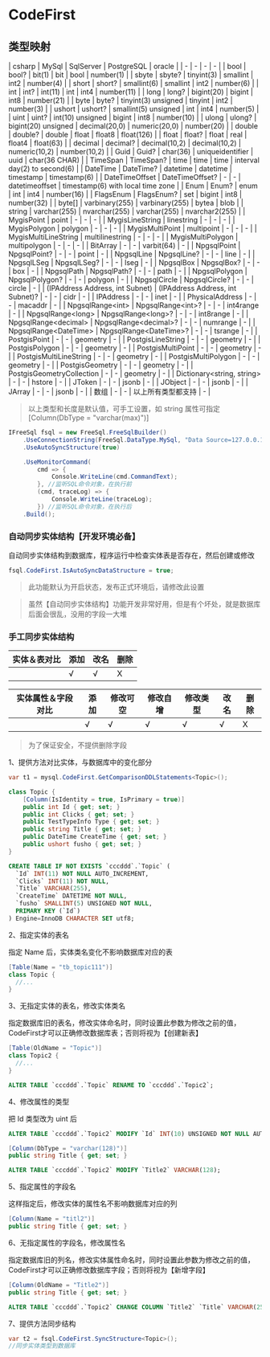 # CodeFirst

## 类型映射

| csharp | MySql | SqlServer | PostgreSQL | oracle |
| - | - | - | - |
| bool \| bool? | bit(1) | bit | bool | number(1) |
| sbyte \| sbyte? | tinyint(3) | smallint | int2 | number(4) |
| short \| short? | smallint(6) | smallint | int2 | number(6) |
| int \| int? | int(11) | int | int4 | number(11) |
| long \| long? | bigint(20) | bigint | int8 | number(21) |
| byte \| byte? | tinyint(3) unsigned | tinyint | int2 | number(3) |
| ushort \| ushort? | smallint(5) unsigned | int | int4 | number(5) |
| uint \| uint? | int(10) unsigned | bigint | int8 | number(10) |
| ulong \| ulong? | bigint(20) unsigned | decimal(20,0) | numeric(20,0) | number(20) |
| double \| double? | double | float | float8 | float(126) |
| float \| float? | float | real | float4 | float(63) |
| decimal \| decimal? | decimal(10,2) | decimal(10,2) | numeric(10,2) | number(10,2) |
| Guid \| Guid? | char(36) | uniqueidentifier | uuid | char(36 CHAR) |
| TimeSpan \| TimeSpan? | time | time | time | interval day(2) to second(6) |
| DateTime \| DateTime? | datetime | datetime | timestamp | timestamp(6) |
| DateTimeOffset \| DateTimeOffset? | - | - | datetimeoffset | timestamp(6) with local time zone |
| Enum \| Enum? | enum | int | int4 | number(16) |
| FlagsEnum \| FlagsEnum? | set | bigint | int8 | number(32) |
| byte[] | varbinary(255) | varbinary(255) | bytea | blob |
| string | varchar(255) | nvarchar(255) | varchar(255) | nvarchar2(255) |
| MygisPoint | point | - | - | - |
| MygisLineString | linestring | - | - | - |
| MygisPolygon | polygon | - | - | - |
| MygisMultiPoint | multipoint | - | - | - |
| MygisMultiLineString | multilinestring | - | - | - |
| MygisMultiPolygon | multipolygon | - | - | - |
| BitArray | - | - | varbit(64) | - |
| NpgsqlPoint \| NpgsqlPoint? | - | - | point | - |
| NpgsqlLine \| NpgsqlLine? | - | - | line | - |
| NpgsqlLSeg \| NpgsqlLSeg? | - | - | lseg | - |
| NpgsqlBox \| NpgsqlBox? | - | - | box | - |
| NpgsqlPath \| NpgsqlPath? | - | - | path | - |
| NpgsqlPolygon \| NpgsqlPolygon? | - | - | polygon | - |
| NpgsqlCircle \| NpgsqlCircle? | - | - | circle | - |
| (IPAddress Address, int Subnet) \| (IPAddress Address, int Subnet)? | - | - | cidr | - |
| IPAddress | - | - | inet | - |
| PhysicalAddress | - | - | macaddr | - |
| NpgsqlRange\<int\> \| NpgsqlRange\<int\>? | - | - | int4range | - |
| NpgsqlRange\<long\> \| NpgsqlRange\<long\>? | - | - | int8range | - |
| NpgsqlRange\<decimal\> \| NpgsqlRange\<decimal\>? | - | - | numrange | - |
| NpgsqlRange\<DateTime\> \| NpgsqlRange\<DateTime\>? | - | - | tsrange | - |
| PostgisPoint | - | - | geometry | - |
| PostgisLineString | - | - | geometry | - |
| PostgisPolygon | - | - | geometry | - |
| PostgisMultiPoint | - | - | geometry | - |
| PostgisMultiLineString | - | - | geometry | - |
| PostgisMultiPolygon | - | - | geometry | - |
| PostgisGeometry | - | - | geometry | - |
| PostgisGeometryCollection | - | - | geometry | - |
| Dictionary<string, string> | - | - | hstore | - |
| JToken | - | - | jsonb | - |
| JObject | - | - | jsonb | - |
| JArray | - | - | jsonb | - |
| 数组 | - | - | 以上所有类型都支持 | - |

> 以上类型和长度是默认值，可手工设置，如 string 属性可指定 [Column(DbType = "varchar(max)")]

```csharp
IFreeSql fsql = new FreeSql.FreeSqlBuilder()
    .UseConnectionString(FreeSql.DataType.MySql, "Data Source=127.0.0.1;Port=3306;User ID=root;Password=root;Initial Catalog=cccddd;Charset=utf8;SslMode=none;Max pool size=10")
    .UseAutoSyncStructure(true)

    .UseMonitorCommand(
        cmd => {
            Console.WriteLine(cmd.CommandText);
        }, //监听SQL命令对象，在执行前
        (cmd, traceLog) => {
            Console.WriteLine(traceLog);
        }) //监听SQL命令对象，在执行后
    .Build();
```

### 自动同步实体结构【开发环境必备】

自动同步实体结构到数据库，程序运行中检查实体表是否存在，然后创建或修改

```csharp
fsql.CodeFirst.IsAutoSyncDataStructure = true;
```

> 此功能默认为开启状态，发布正式环境后，请修改此设置

> 虽然【自动同步实体结构】功能开发非常好用，但是有个坏处，就是数据库后面会很乱，没用的字段一大堆

### 手工同步实体结构

| 实体＆表对比 | 添加 | 改名 | 删除 |
| - | - | - | - |
|  | √ | √ | X |

| 实体属性＆字段对比 | 添加 | 修改可空 | 修改自增 | 修改类型 | 改名 | 删除 |
| - | - | - | - | - | - | - |
|  | √ | √ | √ | √ | √ | X |

> 为了保证安全，不提供删除字段


1、提供方法对比实体，与数据库中的变化部分

```csharp
var t1 = mysql.CodeFirst.GetComparisonDDLStatements<Topic>();

class Topic {
	[Column(IsIdentity = true, IsPrimary = true)]
	public int Id { get; set; }
	public int Clicks { get; set; }
	public TestTypeInfo Type { get; set; }
	public string Title { get; set; }
	public DateTime CreateTime { get; set; }
	public ushort fusho { get; set; }
}
```
```sql
CREATE TABLE IF NOT EXISTS `cccddd`.`Topic` ( 
  `Id` INT(11) NOT NULL AUTO_INCREMENT, 
  `Clicks` INT(11) NOT NULL, 
  `Title` VARCHAR(255), 
  `CreateTime` DATETIME NOT NULL, 
  `fusho` SMALLINT(5) UNSIGNED NOT NULL, 
  PRIMARY KEY (`Id`)
) Engine=InnoDB CHARACTER SET utf8;
```

2、指定实体的表名

指定 Name 后，实体类名变化不影响数据库对应的表
```csharp
[Table(Name = "tb_topic111")]
class Topic {
  //...
}
```

3、无指定实体的表名，修改实体类名

指定数据库旧的表名，修改实体命名时，同时设置此参数为修改之前的值，CodeFirst才可以正确修改数据库表；否则将视为【创建新表】

```csharp
[Table(OldName = "Topic")]
class Topic2 {
  //...
}
```
```sql
ALTER TABLE `cccddd`.`Topic` RENAME TO `cccddd`.`Topic2`;
```

4、修改属性的类型

把 Id 类型改为 uint 后
```sql
ALTER TABLE `cccddd`.`Topic2` MODIFY `Id` INT(10) UNSIGNED NOT NULL AUTO_INCREMENT;
```
```csharp
[Column(DbType = "varchar(128)")]
public string Title { get; set; }
```
```sql
ALTER TABLE `cccddd`.`Topic2` MODIFY `Title2` VARCHAR(128);
```

5、指定属性的字段名

这样指定后，修改实体的属性名不影响数据库对应的列
```csharp
[Column(Name = "titl2")]
public string Title { get; set; }
```

6、无指定属性的字段名，修改属性名

指定数据库旧的列名，修改实体属性命名时，同时设置此参数为修改之前的值，CodeFirst才可以正确修改数据库字段；否则将视为【新增字段】

```csharp
[Column(OldName = "Title2")]
public string Title { get; set; }
```
```sql
ALTER TABLE `cccddd`.`Topic2` CHANGE COLUMN `Title2` `Title` VARCHAR(255);
```

7、提供方法同步结构

```csharp
var t2 = fsql.CodeFirst.SyncStructure<Topic>();
//同步实体类型到数据库
```
